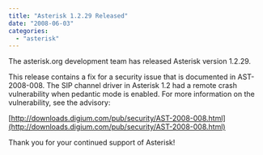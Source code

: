 ```yaml
---
title: "Asterisk 1.2.29 Released"
date: "2008-06-03"
categories: 
  - "asterisk"
---
```


The asterisk.org development team has released Asterisk version 1.2.29.

This release contains a fix for a security issue that is documented in AST-2008-008. The SIP channel driver in Asterisk 1.2 had a remote crash vulnerability when pedantic mode is enabled. For more information on the vulnerability, see the advisory:

[http://downloads.digium.com/pub/security/AST-2008-008.html](http://downloads.digium.com/pub/security/AST-2008-008.html)

Thank you for your continued support of Asterisk!
